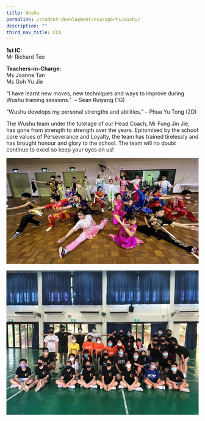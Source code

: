 ```yaml
---
title: Wushu
permalink: /student-development/cca/sports/wushu/
description: ""
third_nav_title: CCA
---
```

<b>1st IC:</b><br>
Mr Richard Teo<br>

<b>Teachers-in-Charge:</b><br>
Ms Joanne Tan<br>
Ms Goh Yu Jie<br>


“I have learnt new moves, new techniques and ways to improve during Wushu training sessions.”&nbsp; – Sean Ruiyang (1G)

“Wushu develops my personal strengths and abilities.” – Phua Yu Tong (2D)

The Wushu team under the tutelage of our Head Coach, Mr Fung Jin Jie, has gone from strength to strength over the years. Epitomised by the school core values of Perseverance and Loyalty, the team has trained tirelessly and has brought honour and glory to the school. The team will no doubt continue to excel so keep your eyes on us!

![](/images/Student%20Development/CCA/Wushu/2022_Wushu_01.jpg)

![](/images/Student%20Development/CCA/Wushu/2022_Wushu_02.jpg)